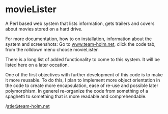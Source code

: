 movieLister
===========

A Perl based web system that lists information, gets trailers and covers about movies stored on a hard drive.

For more documentation, how to on installation, information about the system and screenshots:
  Go to www.team-holm.net, click the code tab, from the rolldown menu choose movieLister. 
  
  
There is a long list of added functionality to come to this system. It will be listed here on a later occation.

One of the first objectives with further development of this code is to make it more reusable. 
To do this, I plan to implement more object orientation in the code to create more encapsulation, 
ease of re-use and possible later polymorphism. In generel re-organize the code from something of a spaghetti 
to something that is more readable and comprehendable.



/atle@team-holm.net
